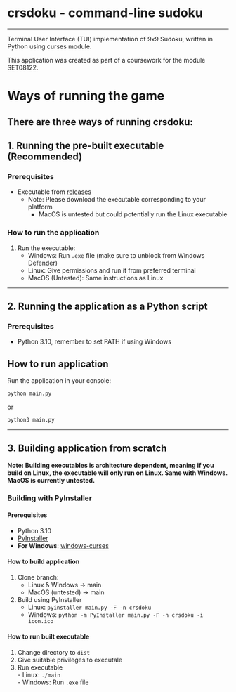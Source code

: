 # crsdoku - command-line sudoku 
---
Terminal User Interface (TUI) implementation of 9x9 Sudoku, written in Python using curses module.

This application was created as part of a coursework for the module SET08122.
# Ways of running the game
There are three ways of running crsdoku:
---
## 1. Running the pre-built executable (Recommended)
### Prerequisites
- Executable from [releases](https://github.com/lawclaw/sudoku-cw/releases/)
	- Note: Please download the executable corresponding to your platform
		- MacOS is untested but could potentially run the Linux executable
### How to run the application
1. Run the executable:
	- Windows: Run `.exe` file (make sure to unblock from Windows Defender) <br>
	- Linux: Give permissions and run it from preferred terminal <br>
	- MacOS (Untested): Same instructions as Linux

---
## 2. Running the application as a Python script 
### Prerequisites
-  Python 3.10, remember to set PATH if using Windows
## How to run application
Run the application in your console:
```python
python main.py
```
or 
```python
python3 main.py
```

---
## 3. Building application from scratch
 **Note: Building executables is architecture dependent, meaning if you build on Linux, the executable will only run on Linux. Same with  Windows.  MacOS is currently untested.**
### Building with PyInstaller
#### Prerequisites
- Python 3.10
- [PyInstaller](https://pyinstaller.org/en/stable/installation.html)
- **For Windows**: [windows-curses](https://pypi.org/project/windows-curses/)
#### How to build application
1. Clone branch:
	-  Linux & Windows -> main
	-  MacOS (untested) -> main
2. Build using PyInstaller
	- Linux: ```pyinstaller main.py -F -n crsdoku```
	- Windows: ```python -m PyInstaller main.py -F -n crsdoku -i icon.ico```
#### How to run built executable
1. Change directory to `dist`
2. Give suitable privileges to executale
3. Run executable  
		- Linux: `./main` <br>
		- Windows: Run `.exe` file